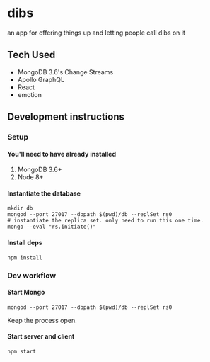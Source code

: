 # dibs

an app for offering things up and letting people call dibs on it

## Tech Used

* MongoDB 3.6's Change Streams
* Apollo GraphQL
* React
* emotion

## Development instructions

### Setup

#### You'll need to have already installed

1. MongoDB 3.6+
2. Node 8+

#### Instantiate the database

```
mkdir db
mongod --port 27017 --dbpath $(pwd)/db --replSet rs0
# instantiate the replica set. only need to run this one time.
mongo --eval "rs.initiate()"
```

#### Install deps

```
npm install
```

### Dev workflow

#### Start Mongo

```
mongod --port 27017 --dbpath $(pwd)/db --replSet rs0
```

Keep the process open.

#### Start server and client

```
npm start
```
